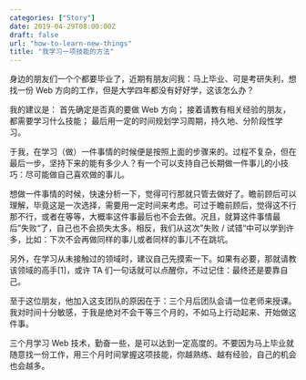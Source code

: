 ```yaml
---
categories: ["Story"]
date: 2019-04-29T08:00:00Z
draft: false
url: "how-to-learn-new-things"
title: "我学习一项技能的方法"
---
```


身边的朋友们一个个都要毕业了，近期有朋友问我：马上毕业、可是考研失利，想找一份 Web 方向的工作，但是大学四年都没有好好学，这该怎么办？

我的建议是： 首先确定是否真的要做 Web 方向； 接着请教有相关经验的朋友，都需要学习什么技能； 最后用一定的时间规划学习周期，持久地、分阶段性学习。

于我，在学习（做）一件事情的时候便是按照上面的步骤来的。过程不复杂，但在最后一步，坚持下来的能有多少人？有一个可以支持自己长期做一件事儿的小技巧：尽可能做自己喜欢做的事儿。

想做一件事情的时候，快速分析一下，觉得可行那就只管去做好了。瞻前顾后可以理解，毕竟这是一次选择，需要用一定时间来考虑。可过于瞻前顾后，觉得这不行那不行，或者在等等，大概率这件事最后也不会去做。况且，就算这件事情最后”失败“了，自己也不会损失太多。相反，我们从这次”失败 / 试错“中可以学到许多，比如：下次不会再做同样的事儿或者同样的事儿不在跳坑。

另外，在学习从未接触过的领域时，建议自己先摸索一下。如果有必要，那就请教该领域的高手[1]，或许 TA 们一句话就可以点醒你，不过记住：最终还是要靠自己。

至于这位朋友，他加入这支团队的原因在于：三个月后团队会请一位老师来授课。我对时间十分敏感，于我是绝对不会干等三个月的，不如马上行动起来、开始做这件事。

三个月学习 Web 技术，勤奋一些，是可以达到一定高度的。不要因为马上毕业就随意找一份工作，用三个月时间掌握这项技能，你越熟练、越有经验，自己的机会也会越多。
